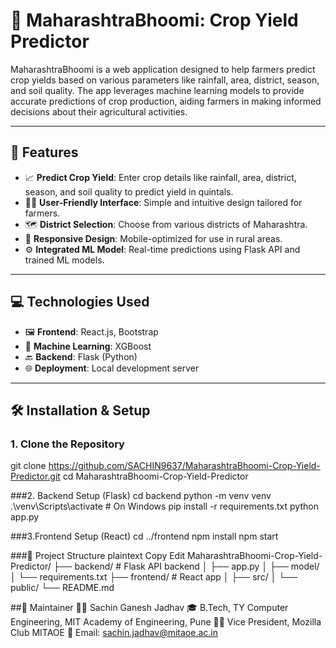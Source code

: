 # 🌾 MaharashtraBhoomi: Crop Yield Predictor

MaharashtraBhoomi is a web application designed to help farmers predict crop yields based on various parameters like rainfall, area, district, season, and soil quality. The app leverages machine learning models to provide accurate predictions of crop production, aiding farmers in making informed decisions about their agricultural activities.

---

## 🚀 Features

- 📈 **Predict Crop Yield**: Enter crop details like rainfall, area, district, season, and soil quality to predict yield in quintals.
- 🧑‍🌾 **User-Friendly Interface**: Simple and intuitive design tailored for farmers.
- 🗺️ **District Selection**: Choose from various districts of Maharashtra.
- 📱 **Responsive Design**: Mobile-optimized for use in rural areas.
- ⚙️ **Integrated ML Model**: Real-time predictions using Flask API and trained ML models.

---

## 💻 Technologies Used

- 🖼️ **Frontend**: React.js, Bootstrap
- 🧠 **Machine Learning**: XGBoost
- 🔙 **Backend**: Flask (Python)
- 🌐 **Deployment**: Local development server

---

## 🛠️ Installation & Setup

### 1. Clone the Repository


git clone https://github.com/SACHIN9637/MaharashtraBhoomi-Crop-Yield-Predictor.git
cd MaharashtraBhoomi-Crop-Yield-Predictor

###2. Backend Setup (Flask)
cd backend
python -m venv venv
.\venv\Scripts\activate    # On Windows
pip install -r requirements.txt
python app.py


###3.Frontend Setup (React)
cd ../frontend
npm install
npm start


###📁 Project Structure
plaintext
Copy
Edit
MaharashtraBhoomi-Crop-Yield-Predictor/
├── backend/             # Flask API backend
│   ├── app.py
│   ├── model/
│   └── requirements.txt
├── frontend/            # React app
│   ├── src/
│   └── public/
└── README.md


##👤 Maintainer
👨‍💻 Sachin Ganesh Jadhav
🎓 B.Tech, TY Computer Engineering, MIT Academy of Engineering, Pune
🧑‍🏫 Vice President, Mozilla Club MITAOE
📧 Email: sachin.jadhav@mitaoe.ac.in

